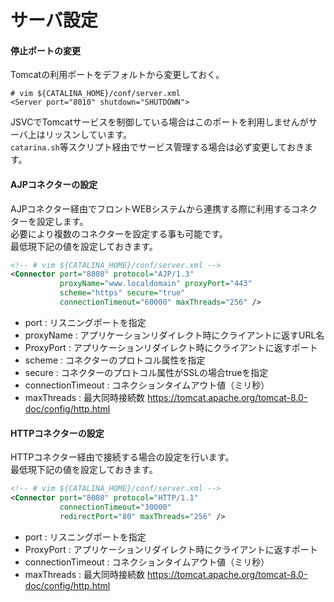 # サーバ設定

#### 停止ポートの変更

Tomcatの利用ポートをデフォルトから変更しておく。  

```
# vim ${CATALINA_HOME}/conf/server.xml
<Server port="8010" shutdown="SHUTDOWN">
```

JSVCでTomcatサービスを制御している場合はこのポートを利用しませんがサーバ上はリッスンしています。  
`catarina.sh`等スクリプト経由でサービス管理する場合は必ず変更しておきます。  

#### AJPコネクターの設定
AJPコネクター経由でフロントWEBシステムから連携する際に利用するコネクターを設定します。  
必要により複数のコネクターを設定する事も可能です。  
最低現下記の値を設定しておきます。  

```xml
<!-- # vim ${CATALINA_HOME}/conf/server.xml -->
<Connector port="8080" protocol="AJP/1.3"
           proxyName="www.localdomain" proxyPort="443"
           scheme="https" secure="true"
           connectionTimeout="60000" maxThreads="256" />
```

* port : リスニングポートを指定
* proxyName : アプリケーションリダイレクト時にクライアントに返すURL名
* ProxyPort : アプリケーションリダイレクト時にクライアントに返すポート
* scheme : コネクターのプロトコル属性を指定  
* secure : コネクターのプロトコル属性がSSLの場合trueを指定
* connectionTimeout : コネクションタイムアウト値（ミリ秒）
* maxThreads : 最大同時接続数
https://tomcat.apache.org/tomcat-8.0-doc/config/http.html  

#### HTTPコネクターの設定
HTTPコネクター経由で接続する場合の設定を行います。  
最低現下記の値を設定しておきます。  

```xml
<!-- # vim ${CATALINA_HOME}/conf/server.xml -->
<Connector port="8080" protocol="HTTP/1.1"
           connectionTimeout="30000"
           redirectPort="80" maxThreads="256" />
```

* port : リスニングポートを指定
* ProxyPort : アプリケーションリダイレクト時にクライアントに返すポート
* connectionTimeout : コネクションタイムアウト値（ミリ秒）
* maxThreads : 最大同時接続数
https://tomcat.apache.org/tomcat-8.0-doc/config/http.html  
